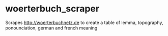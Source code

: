 # woerterbuch_scraper

Scrapes http://woerterbuchnetz.de to create a table of lemma, topography, ponounciation, german and french meaning
